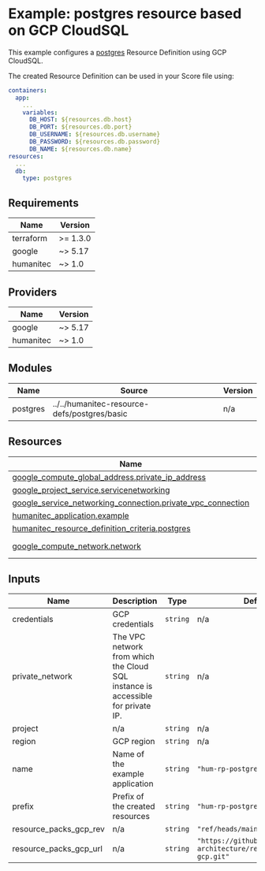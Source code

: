 # Example: postgres resource based on GCP CloudSQL

This example configures a [postgres](https://developer.humanitec.com/platform-orchestrator/reference/resource-types/#postgres) Resource Definition using GCP CloudSQL.

The created Resource Definition can be used in your Score file using:

```yaml
containers:
  app:
    ...
    variables:
      DB_HOST: ${resources.db.host}
      DB_PORT: ${resources.db.port}
      DB_USERNAME: ${resources.db.username}
      DB_PASSWORD: ${resources.db.password}
      DB_NAME: ${resources.db.name}
resources:
  ...
  db:
    type: postgres
```

<!-- BEGIN_TF_DOCS -->
## Requirements

| Name | Version |
|------|---------|
| terraform | >= 1.3.0 |
| google | ~> 5.17 |
| humanitec | ~> 1.0 |

## Providers

| Name | Version |
|------|---------|
| google | ~> 5.17 |
| humanitec | ~> 1.0 |

## Modules

| Name | Source | Version |
|------|--------|---------|
| postgres | ../../humanitec-resource-defs/postgres/basic | n/a |

## Resources

| Name | Type |
|------|------|
| [google_compute_global_address.private_ip_address](https://registry.terraform.io/providers/hashicorp/google/latest/docs/resources/compute_global_address) | resource |
| [google_project_service.servicenetworking](https://registry.terraform.io/providers/hashicorp/google/latest/docs/resources/project_service) | resource |
| [google_service_networking_connection.private_vpc_connection](https://registry.terraform.io/providers/hashicorp/google/latest/docs/resources/service_networking_connection) | resource |
| [humanitec_application.example](https://registry.terraform.io/providers/humanitec/humanitec/latest/docs/resources/application) | resource |
| [humanitec_resource_definition_criteria.postgres](https://registry.terraform.io/providers/humanitec/humanitec/latest/docs/resources/resource_definition_criteria) | resource |
| [google_compute_network.network](https://registry.terraform.io/providers/hashicorp/google/latest/docs/data-sources/compute_network) | data source |

## Inputs

| Name | Description | Type | Default | Required |
|------|-------------|------|---------|:--------:|
| credentials | GCP credentials | `string` | n/a | yes |
| private\_network | The VPC network from which the Cloud SQL instance is accessible for private IP. | `string` | n/a | yes |
| project | n/a | `string` | n/a | yes |
| region | GCP region | `string` | n/a | yes |
| name | Name of the example application | `string` | `"hum-rp-postgres-example"` | no |
| prefix | Prefix of the created resources | `string` | `"hum-rp-postgres-ex-"` | no |
| resource\_packs\_gcp\_rev | n/a | `string` | `"ref/heads/main"` | no |
| resource\_packs\_gcp\_url | n/a | `string` | `"https://github.com/humanitec-architecture/resource-packs-gcp.git"` | no |
<!-- END_TF_DOCS -->
